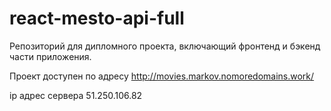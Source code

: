 # react-mesto-api-full
Репозиторий для дипломного проекта, включающий фронтенд и бэкенд части приложения.

Проект доступен по адресу http://movies.markov.nomoredomains.work/

ip адрес сервера 51.250.106.82
